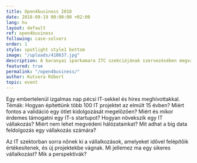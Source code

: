 ```yaml
---
title: Open4business 2018
date: 2018-09-19 00:00:00 +02:00
lang: hu
layout: default
ref: open4business
following: case-solvers
order: 1
style: spotlight style1 bottom
image: "/uploads/410637.jpg"
description: A baranyai iparkamara ITC szekciójának szervezésében megvalósult szakmai konferencia!
featured: true
permalink: "/open4business/"
author: Kutsera Róbert
topic: event
---
```


Egy embertelenül izgalmas nap pécsi IT-sekkel és híres meghívottakkal.
Témák:
Hogyan építettünk több 100 IT projektet az elmúlt 15 évben?
Miért fontos a validáció egy ötlet kidolgozását megelőzően?
Miért és mikor érdemes támogatni egy IT-s startupot?
Hogyan növekszik egy IT vállakozás?
Miért nem lehet megvédeni hálózatainkat?
Mit adhat a big data feldolgozás egy vállakozás számára?

Az IT szektorban sorra nőnek ki a vállalkozások, amelyeket idővel felépítőik értékesítenek, és új projektekbe vágnak. Mi jellemez ma egy sikeres vállalkozást? Mik a perspektívák?
